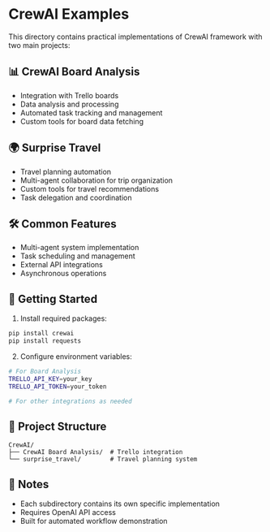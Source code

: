 # CrewAI Examples

This directory contains practical implementations of CrewAI framework with two main projects:

## 📊 CrewAI Board Analysis
- Integration with Trello boards
- Data analysis and processing
- Automated task tracking and management
- Custom tools for board data fetching

## 🌍 Surprise Travel
- Travel planning automation
- Multi-agent collaboration for trip organization
- Custom tools for travel recommendations
- Task delegation and coordination

## 🛠️ Common Features
- Multi-agent system implementation
- Task scheduling and management
- External API integrations
- Asynchronous operations

## 🚀 Getting Started
1. Install required packages:
```bash
pip install crewai
pip install requests
```

2. Configure environment variables:
```bash
# For Board Analysis
TRELLO_API_KEY=your_key
TRELLO_API_TOKEN=your_token

# For other integrations as needed
```

## 📁 Project Structure
```
CrewAI/
├── CrewAI Board Analysis/  # Trello integration
└── surprise_travel/        # Travel planning system
```

## 📝 Notes
- Each subdirectory contains its own specific implementation
- Requires OpenAI API access
- Built for automated workflow demonstration
